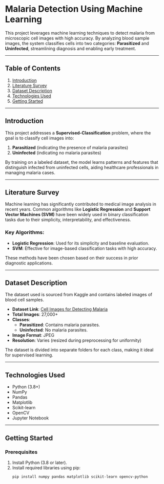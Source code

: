 # Malaria Detection Using Machine Learning

This project leverages machine learning techniques to detect malaria from microscopic cell images with high accuracy. By analyzing blood sample images, the system classifies cells into two categories: **Parasitized** and **Uninfected**, streamlining diagnosis and enabling early treatment.

---

## Table of Contents
1. [Introduction](#introduction)
2. [Literature Survey](#literature-survey)
3. [Dataset Description](#dataset-description)
4. [Technologies Used](#technologies-used)
5. [Getting Started](#getting-started)

---

## Introduction

This project addresses a **Supervised-Classification** problem, where the goal is to classify cell images into:
1. **Parasitized** (indicating the presence of malaria parasites)
2. **Uninfected** (indicating no malaria parasites)

By training on a labeled dataset, the model learns patterns and features that distinguish infected from uninfected cells, aiding healthcare professionals in managing malaria cases.

---

## Literature Survey

Machine learning has significantly contributed to medical image analysis in recent years. Common algorithms like **Logistic Regression** and **Support Vector Machines (SVM)** have been widely used in binary classification tasks due to their simplicity, interpretability, and effectiveness.

### Key Algorithms:
- **Logistic Regression**: Used for its simplicity and baseline evaluation.
- **SVM**: Effective for image-based classification tasks with high accuracy.

These methods have been chosen based on their success in prior diagnostic applications.

---

## Dataset Description

The dataset used is sourced from Kaggle and contains labeled images of blood cell samples.

- **Dataset Link**: [Cell Images for Detecting Malaria](https://www.kaggle.com/datasets/iarunava/cell-images-for-detecting-malaria/data)
- **Total Images**: 27,000+
- **Classes**:
  - **Parasitized**: Contains malaria parasites.
  - **Uninfected**: No malaria parasites.
- **Image Format**: JPEG
- **Resolution**: Varies (resized during preprocessing for uniformity)

The dataset is divided into separate folders for each class, making it ideal for supervised learning.

---

## Technologies Used

- Python (3.8+)
- NumPy
- Pandas
- Matplotlib
- Scikit-learn
- OpenCV
- Jupyter Notebook

---

## Getting Started

### Prerequisites
1. Install Python (3.8 or later).
2. Install required libraries using pip:
   ```bash
   pip install numpy pandas matplotlib scikit-learn opencv-python
